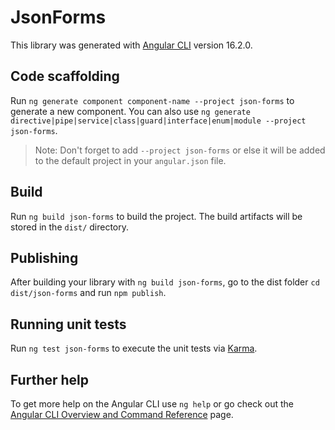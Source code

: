 # JsonForms

This library was generated with [Angular CLI](https://github.com/angular/angular-cli) version 16.2.0.

## Code scaffolding

Run `ng generate component component-name --project json-forms` to generate a new component. You can also use `ng generate directive|pipe|service|class|guard|interface|enum|module --project json-forms`.
> Note: Don't forget to add `--project json-forms` or else it will be added to the default project in your `angular.json` file. 

## Build

Run `ng build json-forms` to build the project. The build artifacts will be stored in the `dist/` directory.

## Publishing

After building your library with `ng build json-forms`, go to the dist folder `cd dist/json-forms` and run `npm publish`.

## Running unit tests

Run `ng test json-forms` to execute the unit tests via [Karma](https://karma-runner.github.io).

## Further help

To get more help on the Angular CLI use `ng help` or go check out the [Angular CLI Overview and Command Reference](https://angular.io/cli) page.
